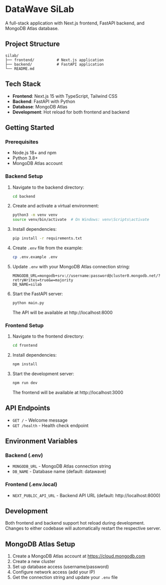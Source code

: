 # DataWave SiLab

A full-stack application with Next.js frontend, FastAPI backend, and MongoDB Atlas database.

## Project Structure

```
silab/
├── frontend/          # Next.js application
├── backend/           # FastAPI application
└── README.md
```

## Tech Stack

- **Frontend**: Next.js 15 with TypeScript, Tailwind CSS
- **Backend**: FastAPI with Python
- **Database**: MongoDB Atlas
- **Development**: Hot reload for both frontend and backend

## Getting Started

### Prerequisites

- Node.js 18+ and npm
- Python 3.8+
- MongoDB Atlas account

### Backend Setup

1. Navigate to the backend directory:
   ```bash
   cd backend
   ```

2. Create and activate a virtual environment:
   ```bash
   python3 -m venv venv
   source venv/bin/activate  # On Windows: venv\Scripts\activate
   ```

3. Install dependencies:
   ```bash
   pip install -r requirements.txt
   ```

4. Create `.env` file from the example:
   ```bash
   cp .env.example .env
   ```

5. Update `.env` with your MongoDB Atlas connection string:
   ```
   MONGODB_URL=mongodb+srv://username:password@cluster0.mongodb.net/?retryWrites=true&w=majority
   DB_NAME=silab
   ```

6. Start the FastAPI server:
   ```bash
   python main.py
   ```

   The API will be available at http://localhost:8000

### Frontend Setup

1. Navigate to the frontend directory:
   ```bash
   cd frontend
   ```

2. Install dependencies:
   ```bash
   npm install
   ```

3. Start the development server:
   ```bash
   npm run dev
   ```

   The frontend will be available at http://localhost:3000

## API Endpoints

- `GET /` - Welcome message
- `GET /health` - Health check endpoint

## Environment Variables

### Backend (.env)
- `MONGODB_URL` - MongoDB Atlas connection string
- `DB_NAME` - Database name (default: datawave)

### Frontend (.env.local)
- `NEXT_PUBLIC_API_URL` - Backend API URL (default: http://localhost:8000)

## Development

Both frontend and backend support hot reload during development. Changes to either codebase will automatically restart the respective server.

## MongoDB Atlas Setup

1. Create a MongoDB Atlas account at https://cloud.mongodb.com
2. Create a new cluster
3. Set up database access (username/password)
4. Configure network access (add your IP)
5. Get the connection string and update your `.env` file
